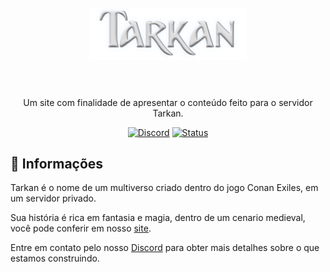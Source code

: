 <h1 align="center">
    <br>
    <img src="images/LOGO.png" alt="Tarkan" width="50%">
    <br><br>
</h1>

<p align="center">Um site com finalidade de apresentar o conteúdo feito para o servidor Tarkan.</p>

<p align="center">
    <a href="https://discord.gg/GbEnCjtDMy">
    <img src="https://img.shields.io/discord/829042103295410197?color=%237289DA&label=MHC&logo=discord&logoColor=white" alt="Discord"></a>
    <a href="https://www.repostatus.org/#inactive">
    <img src="https://www.repostatus.org/badges/latest/inactive.svg" alt="Status"/>
    </a>  
</p>

## :dizzy: **Informações**

Tarkan é o nome de um multiverso criado dentro do jogo Conan Exiles, em um servidor privado.

Sua história é rica em fantasia e magia, dentro de um cenario medieval, você pode conferir em nosso [site](https://mhc.github.io/Tarkan).

Entre em contato pelo nosso [Discord](https://discord.gg/GbEnCjtDMy) para obter mais detalhes sobre o que estamos construindo.